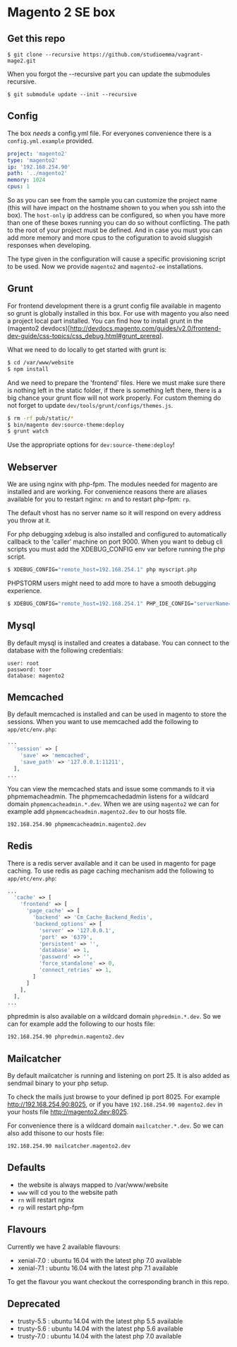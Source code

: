 Magento 2 SE box
================

Get this repo
-------------

~~~
$ git clone --recursive https://github.com/studioemma/vagrant-mage2.git
~~~

When you forgot the --recursive part you can update the submodules recursive.

~~~
$ git submodule update --init --recursive
~~~

Config
------

The box *needs* a config.yml file. For everyones convenience there is a
`config.yml.example` provided.

~~~ yaml
project: 'magento2'
type: 'magento2'
ip: '192.168.254.90'
path: '../magento2'
memory: 1024
cpus: 1
~~~

So as you can see from the sample you can customize the project name (this will
have impact on the hostname shown to you when you ssh into the box). The
`host-only` ip address can be configured, so when you have more than one of
these boxes running you can do so without conflicting. The path to the root of
your project must be defined. And in case you must you can add more memory and
more cpus to the cofiguration to avoid sluggish responses when developing.

The type given in the configuration will cause a specific provisioning script
to be used.  Now we provide `magento2` and `magento2-ee` installations.

Grunt
-----

For frontend development there is a grunt config file available in magento so
grunt is globally installed in this box. For use with magento you also need a
project local part installed. You can find how to install grunt in the
(magento2 devdocs)[http://devdocs.magento.com/guides/v2.0/frontend-dev-guide/css-topics/css_debug.html#grunt_prereq].

What we need to do locally to get started with grunt is:

~~~ sh
$ cd /var/www/website
$ npm install
~~~

And we need to prepare the 'frontend' files. Here we must make sure there is
nothing left in the static folder, if there is something left there, there is a
big chance your grunt flow will not work properly. For custom theming do not
forget to update `dev/tools/grunt/configs/themes.js`.

~~~ sh
$ rm -rf pub/static/*
$ bin/magento dev:source-theme:deploy
$ grunt watch
~~~

Use the appropriate options for `dev:source-theme:deploy`!


Webserver
---------

We are using nginx with php-fpm. The modules needed for magento are installed
and are working. For convenience reasons there are aliases available for you to
restart nginx: `rn` and to restart php-fpm: `rp`.

The default vhost has no server name so it will respond on every address you
throw at it.

For php debugging xdebug is also installed and configured to automatically
callback to the 'caller' machine on port 9000. When you want to debug cli
scripts you must add the XDEBUG_CONFIG env var before running the php script.

~~~ sh
$ XDEBUG_CONFIG="remote_host=192.168.254.1" php myscript.php
~~~

PHPSTORM users might need to add more to have a smooth debugging experience.

~~~ sh
$ XDEBUG_CONFIG="remote_host=192.168.254.1" PHP_IDE_CONFIG="serverName=default" php myscript.php
~~~

Mysql
-----

By default mysql is installed and creates a database.
You can connect to the database with the following credentials:

~~~
user: root
password: toor
database: magento2
~~~

Memcached
---------

By default memcached is installed and can be used in magento to store the
sessions.  When you want to use memcached add the following to
`app/etc/env.php`:

~~~ php
...
  'session' => [
    'save' => 'memcached',
    'save_path' => '127.0.0.1:11211',
  ],
...
~~~

You can view the memcached stats and issue some commands to it via
phpmemacheadmin. The phpmemcachedadmin listens for a wildcard domain
`phpmemcacheadmin.*.dev`. When we are using `magento2` we can for example add
`phpmemcacheadmin.magento2.dev` to our hosts file.

~~~
192.168.254.90 phpmemcacheadmin.magento2.dev
~~~

Redis
-----

There is a redis server available and it can be used in magento for page
caching.  To use redis as page caching mechanism add the following to
`app/etc/env.php`:

~~~ php
...
  'cache' => [
    'frontend' => [
      'page_cache' => [
        'backend' => 'Cm_Cache_Backend_Redis',
        'backend_options' => [
          'server' => '127.0.0.1',
          'port' => '6379',
          'persistent' => '',
          'database' => 1,
          'password' => '',
          'force_standalone' => 0,
          'connect_retries' => 1,
        ]
      ]
    ],
  ],
...
~~~

phpredmin is also available on a wildcard domain `phpredmin.*.dev`. So we can
for example add the following to our hosts file:

~~~
192.168.254.90 phpredmin.magento2.dev
~~~

Mailcatcher
-----------

By default mailcatcher is running and listening on port 25. It is also added as
sendmail binary to your php setup.

To check the mails just browse to your defined ip port 8025. For example
http://192.168.254.90:8025, or if you have `192.168.254.90 magento2.dev` in
your hosts file http://magento2.dev:8025.

For convenience there is a wildcard domain `mailcatcher.*.dev`. So we can also
add thisone to our hosts file:

~~~
192.168.254.90 mailcatcher.magento2.dev
~~~

Defaults
--------

- the website is always mapped to /var/www/website
- `www` will cd you to the website path
- `rn` will restart nginx
- `rp` will restart php-fpm

Flavours
--------

Currently we have 2 available flavours:

- xenial-7.0 : ubuntu 16.04 with the latest php 7.0 available
- xenial-7.1 : ubuntu 16.04 with the latest php 7.1 available

To get the flavour you want checkout the corresponding branch in this repo.

Deprecated
----------

- trusty-5.5 : ubuntu 14.04 with the latest php 5.5 available
- trusty-5.6 : ubuntu 14.04 with the latest php 5.6 available
- trusty-7.0 : ubuntu 14.04 with the latest php 7.0 available

